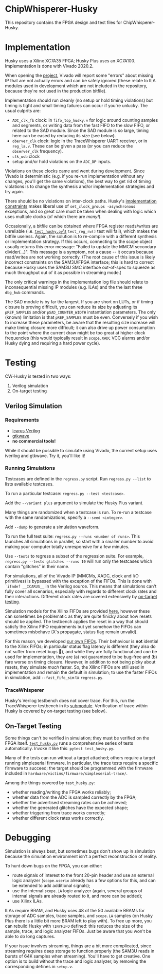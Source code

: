 # ChipWhisperer-Husky
This repository contains the FPGA design and test files for
ChipWhisperer-Husky.

# Implementation
Husky uses a Xilinx XC7A35 FPGA; Husky Plus uses an XC7A100.  Implementation is
done with Vivado 2020.2.

When opening the [project](fpga/vivado/cwhusky.xpr), Vivado will report some
"errors" about missing IP that are not actually errors and can be safely
ignored (these relate to ILA modules used in development which are not
included in the repository, because they're not used in the production
bitfile).

Implementation should run cleanly (no setup or hold timing violations) but
timing is tight and small timing failures can occur if you're unlucky. The
usual culprits are:
* `ADC_clk_fb` clock: in `fifo_top_husky.v` for logic around counting
  samples and segments, or writing data from the fast FIFO to the slow FIFO,
  or related to the SAD module. Since the SAD module is so large, timing
  here can be eased by reducing its size (see below).
* `oberver_clk` clock: logic in the TraceWhisperer UART receiver, or in
  `reg_la.v`. These can be given a pass (or you can reduce the
  `observer_clk` frequency).
* `clk_usb` clock
* setup and/or hold violations on the `ADC_DP` inputs.

Violations on these clocks came and went during development. Since Vivado is
deterministic (e.g. if you re-run implementation without any changes, you'll
get the same violations), the best way to get rid of timing violations is to
change the synthesis and/or implementation strategies and try again.

There should be no violations on inter-clock paths. Husky's [implementation
constraints](fpga/vivado/cwhusky.xdc) makes liberal use of `set_clock_groups
-asynchronous` exceptions, and so great care must be taken when dealing with
logic which uses multiple clocks (of which there are *many!*).

Occasionally, a bitfile can be obtained where  FPGA register reads/writes
are unreliable (i.e. [`test_husky.py`'s](#on-target-testing) `test_reg_rw()`
test will fail), which makes the bitfile useless. Again, the solution is to
re-compile with a different synthesis or implementation strategy. If this
occurs, connecting to the scope object usually returns this error message:
"Failed to update the MMCM secondary divider(...)". This message is a
symptom, not a cause -- it occurs because read/writes are not working
correctly.  (The root cause of this issue is likely incorrect constraints on
the SAM3U/FPGA interface; this is hard to correct because Husky uses the
SAM3U SMC interface out-of-spec to squeeze as much throughput out of it as
possible in streaming mode.)

The only critical warnings in the implementation log file should relate to
inconsequential missing IP modules (e.g. ILAs) and the the last three
`dbg_hub` commands.

The SAD module is by far the largest. If you are short on LUTs, or if timing
closure is proving difficult, you can reduce its size by adjusting its
`pREF_SAMPLES` and/or `pSAD_COUNTER_WIDTH` instantiation parameters. The
only (known) limitation is that `pREF_SAMPLES` must be even. Conversely if
you wish to increase these parameters, be aware that the resulting size
increase will make timing closure more difficult; it can also drive up power
consumption to the point where the current draw might be too great at higher
clock frequencies (this would typically result in `scope.XADC` VCC alarms
and/or Husky dying and requiring a hard power cycle).

# Testing

CW-Husky is tested in two ways:
1. Verilog simulation
2. On-target testing

## Verilog Simulation

### Requirements
* [Icarus Verilog](http://iverilog.icarus.com)
* [gtkwave](http://gtkwave.sourceforge.net)
* **no commercial tools!**

While it should be possible to simulate using Vivado, the current setup uses
iverilog and gtkwave. Try it, you'll like it!

### Running Simulations
Testcases are defined in the `regress.py` script. Run `regress.py --list` to
lists available testcases. 

To run a particular testcase: `regress.py --test <testcase>`. 

Add the `--variant plus` argument to simulate the Husky Plus variant.

Many things are randomized when a testcase is run. To re-run a testcase with
the same randomizations, specify a `--seed <integer>`. 

Add `--dump` to generate a simulation waveform.

To run the full test suite: `regress.py --runs <number of runs>`. This
launches all simulations in parallel, so start with a smaller number to
avoid making your computer totally unresponsive for a few minutes.

Use `--tests` to regress a subset of the regression suite. For example,
`regress.py --tests glitches --runs 10` will run only the testcases which
contain "glitches" in their name.

For simulations, all of the Vivado IP (MMCMs, XADC, clock and I/O
primitives) is bypassed with the exception of the FIFOs. This is done with
`` `ifndef __ICARUS__`` in the Verilog source. This means that simulations
can't fully cover all scenarios, especially with regards to different clock
rates and their interactions. Different clock rates are covered extensively
by [on-target testing](#on-target-testing).

Simulation models for the Xilinx FIFOs are provided
[here](fpga/sim/vivado/), however these can sometimes be problematic as they
are quite finicky about how resets should be applied. The testbench applies
the reset in a way that should satisfy the Xilinx FIFO requirements but yet
somehow the FIFOs can sometimes misbehave (X's propagate, status flag remain
unvalid). 

For this reason, we developed [our own FIFOs](fpga/fpga-common/hdl). Their
behaviour is **not** idential to the Xilinx FIFOs; in particular status flag
latency is different (they also do not suffer from reset bugs 🤣), and while
they are fully functional and *can* be used for implementation, they are (a)
not guaranteed to be bug-free and (b) fare worse on timing closure. However,
in addition to not being picky about resets, they simulate *much* faster.
So, the Xilinx FIFOs are still used in implementation and remain the default
in simulation; to use the faster FIFOs in simulation, add `--fast_fifo_sim`
to `regress.py`.


### TraceWhisperer
Husky's Verilog testbench does not cover trace. For this, run the
TraceWhisperer testbench in its
[submodule](https://github.com/newaetech/chipwhisperer-husky-fpga/tree/main/fpga).
Verification of trace within Husky is covered by on-target testing (see
below).


## On-Target Testing
Some things can't be verified in simulation; they must be verified on the
FPGA itself.
[`test_husky.py`](https://github.com/newaetech/chipwhisperer/blob/develop/tests/test_husky.py)
runs a comprehensive series of tests automatically. Invoke it like this:
`pytest test_husky.py`.

Many of the tests can run without a target attached; others require a target
running simpleserial firmware. In particular, the trace tests require a
specific firmware to succeed; the target should be programmed with the
firmware included in `hardware/victims/firmware/simpleserial-trace/`.

Among the things covered by `test_husky.py`:
* whether reading/writing the FPGA works reliably;
* whether data from the ADC is sampled correctly by the FPGA;
* whether the advertised streaming rates can be achieved;
* whether the generated glitches have the expected shape;
* whether triggering from trace works correctly;
* whether different clock rates works correctly.

# Debugging

Simulation is always best, but sometimes bugs don't show up in simulation
because the simulation environment isn't a perfect reconstruction of
reality.

To hunt down bugs on the FPGA, you can either:
* route signals of interest to the front 20-pin header and use an external
  logic analyzer (`scope.userio` already has a few options for this, and can
  be extended to add additional signals);
* use the internal `scope.LA` logic analyzer (again, several groups of
  internal signals are already routed to it, and more can be added);
* use Xilinx ILAs.

ILAs require BRAM, and Husky uses 48 of the 50 available BRAMs for storage
of ADC samples, trace samples, and `scope.LA` samples (on Husky Plus there
is a little bit more BRAM left to play with). To free up more, you can
rebuild Husky with `TINYFIFO` defined: this reduces the size of the sample,
trace, and logic analyzer FIFOs. Just be aware that you won't be able to do
long captures. 

If your issue involves streaming, things are a bit more complicated, since
streaming requires deep storage to function properly (the SAM3U reads in
bursts of 64K samples when streaming). You'll have to get creative. One
option is to build without the trace and logic analyzer, by removing the
corresponding defines in `setup.v`.

